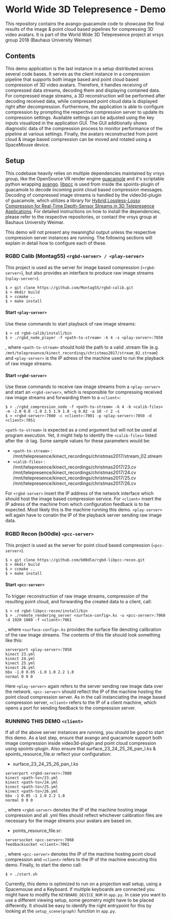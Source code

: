 # World Wide 3D Telepresence - Demo
This repository contains the avango-guacamole code to showcase the final results of the image & point cloud based pipelines for compressing 3D video avatars. It is part of the World Wide 3D Telepresence project at vrsys group 2018 (Bauhaus University Weimar)

## Contents
This demo application is the last instance in a setup distributed across several code bases. It serves as the client instance in a compression pipeline that supports both image based and point cloud based compression of 3D video avatars. Therefore, it handles receiving of compressed data streams, decoding them and displaying contained data. For compressed image streams, a 3D reconstruction will be performed after decoding received data, while compressed point cloud data is displayed right after decompression. Furthermore, the application is able to configure compression by prompting the respective compression server to update its compression settings. Available settings can be adjusted using the key inputs visualized in the application GUI. The GUI additionally shows diagnostic data of the compression process to monitor performance of the pipeline at various settings. Finally, the avatars reconstructed from point cloud & image based compression can be moved and rotated using a SpaceMouse device.

## Setup
This codebase heavily relies on multiple dependencies maintained by vrsys group, like the OpenSource VR render engine [guacamole](https://github.com/vrsys/guacamole) and it's scriptable python wrapping [avango](https://github.com/vrsys/avango). [libpcc](https://github.com/b00dle/libpcc) is used from inside the spoints-plugin of guacamole to decode incoming point cloud based compression messages. Decoding of compressed image streams is handled by the video3d-plugin of guacamole, which utilizes a library for [Hybrid Lossless-Lossy Compression for Real-Time Depth-Sensor Streams in 3D Telepresence Applications](https://www.uni-weimar.de/fileadmin/user/fak/medien/professuren/Virtual_Reality/documents/publications/rgbd-compression_final_preprint_2015.pdf). For detailed instructions on how to install the dependencies, please refer to the respective repositories, or contact the vrsys group at Bauhaus University Weimar. 

This demo will not present any meaningful output unless the respective compression server instances are running. The following sections will explain in detail how to configure each of these.

### RGBD Calib (Montag55) `<rgbd-server> / <play-server>`

This project is used as the server for image based compression (`<rgbd-server>`), but also provides an interface to produce raw image streams (`<play-server>`).
```
$ > git clone https://github.com/Montag55/rgbd-calib.git
$ > mkdir build
$ > ccmake ..
$ > make install
```

#### Start `<play-server>`
Use these commands to start playback of raw image streams:
```
$ > cd rgbd-calib/install/bin
$ > ./rgbd_node_player -f <path-to-stream> -k 4 -s <play-server>:7050
```
, where `<path-to-stream>` should hold the path to a valid .stream file (e.g. `/mnt/telepresence/kinect_recordings/christmas2017/stream_02.stream`) and `<play-server>` is the IP adress of the machine used to run the playback of raw image streams. 

#### Start `<rgbd-server>`
Use these commands to receive raw image streams from a `<play-server>` and start an `<rgbd-server>`, which is responsible for compressing received raw image streams and forwarding them to a `<client>`:
```
$ > ./rgbd_compression_node -f <path-to-stream> -k 4 -b <calib-files> -m -2.0 0.0 -1.0 2.5 1.9 1.0 -q 0.02 -a 10 -r 2 -s 
$ > <rgbd-server>:7000 -c <client>:7001 -p <play-server>:7050 -d <client>:7051
```
`<path-to-stream>` is expected as a cmd argument but will not be used at program execution. Yet, it might help to identify the `<calib-files>` listed after the *-b* tag. Some sample values for these parameters would be:
- `<path-to-stream>` : /mnt/telepresence/kinect_recordings/christmas2017/stream_02.stream
- `<calib-files>` : /mnt/telepresence/kinect_recordings/christmas2017/23.cv /mnt/telepresence/kinect_recordings/christmas2017/24.cv /mnt/telepresence/kinect_recordings/christmas2017/25.cv /mnt/telepresence/kinect_recordings/christmas2017/26.cv

For `<rgbd-server>` insert the IP address of the network interface which should host the image based compression service. For `<client>` insert the IP adress of the machine from which configuration feedback is to be expected. Most likely this is the machine running this demo. `<play-server>` will again have to conatin the IP of the playback server sending raw image data.

### RGBD Recon (b00dle) `<pcc-server>`
This project is used as the server for point cloud based compression (`<pcc-server>`).
```
$ > git clone https://github.com/b00dle/rgbd-libpcc-recon.git
$ > mkdir build
$ > ccmake ..
$ > make install
```

#### Start `<pcc-server>`
To trigger reconstruction of raw image streams, compression of the resulting point cloud, and forwarding the created data to a client, call:
```
$ > cd rgbd-libpcc-recon/install/bin
$ > ./remote_rendering_server <surface-config>.ks -u <pcc-server>:7060 -d 1920 1080 -f <client>:7061
```
, where `<surface-config>.ks` provides the surface file denoting calibration of the raw image streams. The contents of this file should look something like this:
```
serverport <play-server>:7050
kinect 23.yml
kinect 24.yml
kinect 25.yml
kinect 26.yml
bbx -1.0 0.05 -1.0 1.0 2.2 1.0
normal 0 0 0
```
Here `<play-server>` again refers to the server sending raw image data over the network. `<pcc-server>` should reflect the IP of the machine hosting the point cloud compression server. As in the call instanciating the image based compression server, `<client>` refers to the IP of a client machine, which opens a port for sending feedback to the compression server. 

### RUNNING THIS DEMO `<client>`
If all of the above server instances are running, you should be good to start this demo. As a last step, ensure that avango and guacamole support both image compression inside video3d-plugin and point cloud compression using spoints-plugin. Also ensure that surface_23_24_25_26_pan_l.ks & spoints_resource_file.sr reflect your configuration:
- surface_23_24_25_26_pan_l.ks
```
serverport <rgbd-server>:7000
kinect <path-to>/23.yml
kinect <path-to>/24.yml
kinect <path-to>/25.yml
kinect <path-to>/26.yml
bbx -1 0.05 -1 1.0 2.2 1.0
normal 0 0 0
```
, where `<rgbd-server>` denotes the IP of the machine hosting image compression and all .yml files should reflect whichever calibration files are necessary for the image streams your avatars are based on.  
- points_resource_file.sr:
```
serversocket <pcc-server>:7060
feedbacksocket <client>:7061
```
, where `<pcc-server>` denotes the IP of the machine hosting point cloud compression and `<client>` refers to the IP of the machine executing this demo. Finally, to start the demo call:
```
$ > ./start.sh
```
Currently, this demo is optimized to run on a projection wall setup, using a Spacemouse and a Keyboard. If multiple keyboards are connected you might have to modify the `KEYBOARD_DEVICE_NUM` in `app.py`. In case you want to use a different viewing setup, some geometry might have to be placed differently. It should be easy to identify the right entrypoint for this by looking at the `setup_scene(graph)` function in `app.py`.





